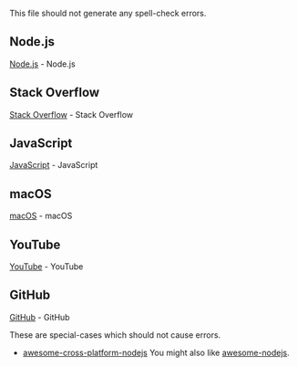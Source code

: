 This file should not generate any spell-check errors.

## Node.js

[Node.js](https://foo.com) - Node.js

## Stack Overflow

[Stack Overflow](https://foo.com) - Stack Overflow

## JavaScript

[JavaScript](https://foo.com) - JavaScript

## macOS

[macOS](https://foo.com) - macOS

## YouTube

[YouTube](https://foo.com) - YouTube

## GitHub

[GitHub](https://foo.com) - GitHub

These are special-cases which should not cause errors.

- [awesome-cross-platform-nodejs](https://github.com/bcoe/awesome-cross-platform-nodejs)
You might also like [awesome-nodejs](https://github.com/sindresorhus/awesome-nodejs).
